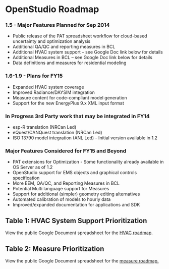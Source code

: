 
# OpenStudio Roadmap

### 1.5 - Major Features Planned for Sep 2014

* Public release of the PAT spreadsheet workflow for cloud-based uncertainty and optimization analysis
* Additional QA/QC and reporting measures in BCL
* Additional HVAC system support – see Google Doc link below for details
* Additional Measures in BCL – see Google Doc link below for details
* Data definitions and measures for residential modeling

### 1.6-1.9 - Plans for FY15

* Expanded HVAC system coverage
* Improved Radiance/DAYSIM integration
* Measure content for code-compliant model generation
* Support for the new EnergyPlus 9.x XML input format

### In Progress 3rd Party work that may be integrated in FY14

* esp-R translation (NRCan Led)
* eQuest/CANQuest translation (NRCan Led)
* ISO 13790 model integration (ANL Led) - Initial version available in 1.2

### Major Features Considered for FY15 and Beyond

* PAT extensions for Optimization - Some functionality already available in OS Server as of 1.2
* OpenStudio support for EMS objects and graphical controls specification
* More EEM, QA/QC, and Reporting Measures in BCL
* Potential Multi language support for Measures
* Support for additional (simpler) geometry editing alternatives
* Automated calibration of models to hourly data
* Improved/expanded documentation for applications and SDK



## Table 1: HVAC System Support Prioritization

View the public Google Document spreadsheet for the [HVAC roadmap](https://docs.google.com/spreadsheet/ccc?key=0AhCALIzwiaGPdHhhalNfQktXUWtacjJwcHVoZ3Fsanc&usp=drive_web#gid=1).

## Table 2: Measure Prioritization

View the public Google Document spreadsheet for the [measure roadmap.](https://docs.google.com/spreadsheet/ccc?key=0AhCALIzwiaGPdE1BUjZDQ01iLVBnUFJpcHlEWU10ZEE&usp=drive_web#gid=0)


